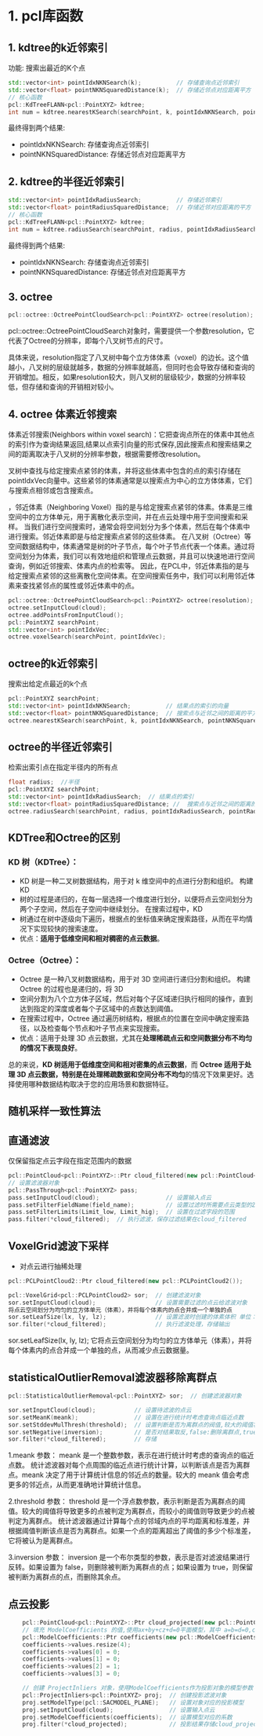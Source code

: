 
# 1. pcl库函数


## 1. kdtree的k近邻索引

功能: 搜索出最近的K个点

```cpp
std::vector<int> pointIdxNKNSearch(k);          // 存储查询点近邻索引
std::vector<float> pointNKNSquaredDistance(k);  // 存储近邻点对应距离平方
// 核心函数
pcl::KdTreeFLANN<pcl::PointXYZ> kdtree;
int num = kdtree.nearestKSearch(searchPoint, k, pointIdxNKNSearch, pointNKNSquaredDistance);
```

最终得到两个结果:
 -  pointIdxNKNSearch: 存储查询点近邻索引
 -  pointNKNSquaredDistance: 存储近邻点对应距离平方

## 2. kdtree的半径近邻索引

```cpp
std::vector<int> pointIdxRadiusSearch;          // 存储近邻索引
std::vector<float> pointRadiusSquaredDistance;  // 存储近邻对应距离的平方
// 核心函数
pcl::KdTreeFLANN<pcl::PointXYZ> kdtree;
int num = kdtree.radiusSearch(searchPoint, radius, pointIdxRadiusSearch, pointRadiusSquaredDistance);
```

最终得到两个结果:
 -  pointIdxNKNSearch: 存储查询点近邻索引
 -  pointNKNSquaredDistance: 存储近邻点对应距离平方



## 3. octree

```cpp
pcl::octree::OctreePointCloudSearch<pcl::PointXYZ> octree(resolution);
```

pcl::octree::OctreePointCloudSearch对象时，需要提供一个参数resolution，它代表了Octree的分辨率，即每个八叉树节点的尺寸。

具体来说，resolution指定了八叉树中每个立方体体素（voxel）的边长。这个值越小，八叉树的层级就越多，数据的分辨率就越高，但同时也会导致存储和查询的开销增加。相反，如果resolution较大，则八叉树的层级较少，数据的分辨率较低，但存储和查询的开销相对较小。

## 4. octree 体素近邻搜索

体素近邻搜索(Neighbors within voxel search)：它把查询点所在的体素中其他点的索引作为查询结果返回,结果以点索引向量的形式保存,因此搜索点和搜索结果之间的距离取决于八叉树的分辨率参数，根据需要修改resolution。

叉树中查找与给定搜索点紧邻的体素，并将这些体素中包含的点的索引存储在pointIdxVec向量中。这些紧邻的体素通常是以搜索点为中心的立方体体素，它们与搜索点相邻或包含搜索点。

，邻近体素（Neighboring Voxel）指的是与给定搜索点紧邻的体素。体素是三维空间中的立方体单元，用于离散化表示空间，并在点云处理中用于空间搜索和采样。
当我们进行空间搜索时，通常会将空间划分为多个体素，然后在每个体素中进行搜索。邻近体素即是与给定搜索点紧邻的这些体素。
在八叉树（Octree）等空间数据结构中，体素通常是树的叶子节点，每个叶子节点代表一个体素。通过将空间划分为体素，我们可以有效地组织和管理点云数据，并且可以快速地进行空间查询，例如近邻搜索、体素内点的检索等。
因此，在PCL中，邻近体素指的是与给定搜索点紧邻的这些离散化空间体素。在空间搜索任务中，我们可以利用邻近体素来查找紧邻点的属性或邻近体素中的点。

```cpp
pcl::octree::OctreePointCloudSearch<pcl::PointXYZ> octree(resolution);      // 初始化Octree
octree.setInputCloud(cloud);                                                // 设置输入点云
octree.addPointsFromInputCloud();                                           // 构建octree
pcl::PointXYZ searchPoint;
std::vector<int> pointIdxVec;                                               // 存储体素近邻搜索结果向量
octree.voxelSearch(searchPoint, pointIdxVec);                               // 执行搜索
```


## octree的k近邻索引

搜索出给定点最近的k个点

```cpp
pcl::PointXYZ searchPoint;
std::vector<int> pointIdxNKNSearch;          // 结果点的索引的向量
std::vector<float> pointNKNSquaredDistance;  // 搜索点与近邻之间的距离的平方
octree.nearestKSearch(searchPoint, k, pointIdxNKNSearch, pointNKNSquaredDistance);

```


## octree的半径近邻索引

检索出索引点在指定半径内的所有点

```cpp
float radius;  //半径
pcl::PointXYZ searchPoint;
std::vector<int> pointIdxRadiusSearch;  // 结果点的索引
std::vector<float> pointRadiusSquaredDistance; //  搜索点与近邻之间的距离的平方
octree.radiusSearch(searchPoint, radius, pointIdxRadiusSearch, pointRadiusSquaredDistance)
```

## KDTree和Octree的区别

### KD 树（KDTree）：

 - KD 树是一种二叉树数据结构，用于对 k 维空间中的点进行分割和组织。 构建 KD
 - 树的过程是递归的，在每一层选择一个维度进行划分，以便将点云空间划分为两个子空间，然后在子空间中继续划分。 在搜索过程中，KD
-  树通过在树中逐级向下遍历，根据点的坐标值来确定搜索路径，从而在平均情况下实现较快的搜索速度。 
-  优点：**适用于低维空间和相对稠密的点云数据**。

### Octree（Octree）：

 - Octree 是一种八叉树数据结构，用于对 3D 空间进行递归分割和组织。    构建 Octree 的过程也是递归的，将 3D
 -  空间分割为八个立方体子区域，然后对每个子区域递归执行相同的操作，直到达到指定的深度或者每个子区域中的点数达到阈值。   
-   在搜索过程中，Octree 通过遍历树结构，根据点的位置在空间中确定搜索路径，以及检查每个节点和叶子节点来实现搜索。   
-   优点：适用于处理 3D 点云数据，尤其在**处理稀疏点云和空间数据分布不均匀的情况下表现良好**。

总的来说，**KD 树适用于低维度空间和相对密集的点云数据**，而 **Octree 适用于处理 3D 点云数据，特别是在处理稀疏数据和空间分布不均匀**的情况下效果更好。选择使用哪种数据结构取决于您的应用场景和数据特征。



## 随机采样一致性算法


## 直通滤波

仅保留指定点云字段在指定范围内的数据

```cpp
pcl::PointCloud<pcl::PointXYZ>::Ptr cloud_filtered(new pcl::PointCloud<pcl::PointXYZ>);
// 设置滤波器对象
pcl::PassThrough<pcl::PointXYZ> pass;
pass.setInputCloud(cloud);                   // 设置输入点云
pass.setFilterFieldName(field_name);         // 设置过滤时所需要点云类型的Z字段
pass.setFilterLimits(Limit_low, Limit_hig);  // 设置在过滤字段的范围
pass.filter(*cloud_filtered);  // 执行滤波，保存过滤结果在cloud_filtered
```

## VoxelGrid滤波下采样

- 对点云进行抽稀处理

```cpp
pcl::PCLPointCloud2::Ptr cloud_filtered(new pcl::PCLPointCloud2());

pcl::VoxelGrid<pcl::PCLPointCloud2> sor;  // 创建滤波对象
sor.setInputCloud(cloud);                 // 设置需要过滤的点云给滤波对象
将点云空间划分为均匀的立方体单元（体素），并将每个体素内的点合并成一个单独的点
sor.setLeafSize(lx, ly, lz);              // 设置滤波时创建的体素体积 单位：m
sor.filter(*cloud_filtered);              // 执行滤波处理，存储输出
```

sor.setLeafSize(lx, ly, lz); 
它将点云空间划分为均匀的立方体单元（体素），并将每个体素内的点合并成一个单独的点，从而减少点云数据量。


## statisticalOutlierRemoval滤波器移除离群点


```cpp
pcl::StatisticalOutlierRemoval<pcl::PointXYZ> sor;  // 创建滤波器对象

sor.setInputCloud(cloud);           // 设置待滤波的点云
sor.setMeanK(meank);                // 设置在进行统计时考虑查询点临近点数
sor.setStddevMulThresh(threshold);  // 设置判断是否为离群点的阀值,较大的阈值将导致更多的点被判定为离群点。
sor.setNegative(inversion);         // 是否对结果取反,false:删除离群点,true:保留离群点
sor.filter(*cloud_filtered);        // 存储
```


1.meank 参数：
    meank 是一个整数参数，表示在进行统计时考虑的查询点的临近点数。
    统计滤波器对每个点周围的临近点进行统计计算，以判断该点是否为离群点。meank 决定了用于计算统计信息的邻近点的数量。较大的 meank 值会考虑更多的邻近点，从而更准确地计算统计信息。

2.threshold 参数：
    threshold 是一个浮点数参数，表示判断是否为离群点的阈值。较大的阈值将导致更多的点被判定为离群点，而较小的阈值则导致更少的点被判定为离群点。
    统计滤波器通过计算每个点的邻域内点的平均距离和标准差，并根据阈值判断该点是否为离群点。如果一个点的距离超出了阈值的多少个标准差，它将被认为是离群点。

3.inversion 参数：
    inversion 是一个布尔类型的参数，表示是否对滤波结果进行反转。如果设置为 false，则删除被判断为离群点的点；如果设置为 true，则保留被判断为离群点的点，而删除其余点。



## 点云投影

```cpp
    pcl::PointCloud<pcl::PointXYZ>::Ptr cloud_projected(new pcl::PointCloud<pcl::PointXYZ>);
    // 填充 ModelCoefficients 的值,使用ax+by+cz+d=0平面模型，其中 a=b=d=0,c=1 也就是X——Y平面
    pcl::ModelCoefficients::Ptr coefficients(new pcl::ModelCoefficients());
    coefficients->values.resize(4);
    coefficients->values[0] = 0;
    coefficients->values[1] = 0;
    coefficients->values[2] = 1;
    coefficients->values[3] = 0;

    // 创建 ProjectInliers 对象，使用ModelCoefficients作为投影对象的模型参数
    pcl::ProjectInliers<pcl::PointXYZ> proj;  // 创建投影滤波对象
    proj.setModelType(pcl::SACMODEL_PLANE);   // 设置对象对应的投影模型
    proj.setInputCloud(cloud);                // 设置输入点云
    proj.setModelCoefficients(coefficients);  // 设置模型对应的系数
    proj.filter(*cloud_projected);            // 投影结果存储cloud_projected
```










